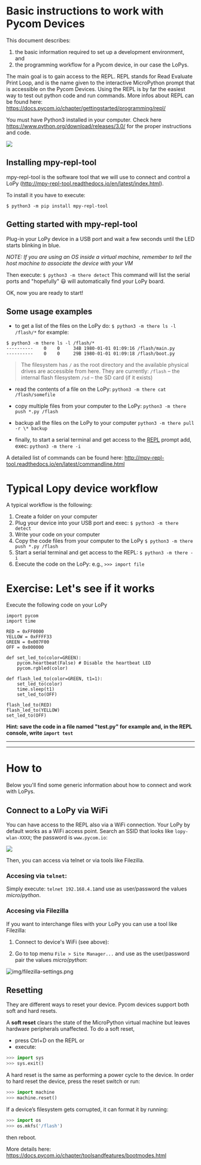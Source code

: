 # Basic instructions to work with Pycom Devices

This document describes: 

1. the basic information required to set up a development environment, and 
2. the programming workflow for a Pycom device, in our case the LoPys. 

The main goal is to gain access to the REPL. REPL stands for Read Evaluate Print Loop, and is the name given to the interactive MicroPython prompt that is accessible on the Pycom Devices. Using the REPL is by far the easiest way to test out python code and run commands. 
More infos about REPL can be found here: https://docs.pycom.io/chapter/gettingstarted/programming/repl/

You must have Python3 installed in your computer. Check here https://www.python.org/download/releases/3.0/  for the proper instructions and code.

![](https://i.imgur.com/SGbpW1r.png)

## Installing mpy-repl-tool
mpy-repl-tool is the software tool that we will use to connect and control a LoPy (http://mpy-repl-tool.readthedocs.io/en/latest/index.html). 

To install it you have to execute: 
```
$ python3 -m pip install mpy-repl-tool
```

## Getting started with mpy-repl-tool

Plug-in your LoPy device in a USB port and wait a few seconds until the LED starts blinking in blue.

_NOTE: If you are using an OS inside a virtual machine, remember to tell the host machine to associate the device with your VM_


Then execute: `$ python3 -m there detect`
This command will list the serial ports and "hopefully" :smiley: will automatically find your LoPy board.

OK, now you are ready to start!

## Some usage examples

* to get a list of the files on the LoPy do: `$ python3 -m there ls -l /flash/*`
for example:
```
$ python3 -m there ls -l /flash/*
----------    0    0     34B 1980-01-01 01:09:16 /flash/main.py
----------    0    0     29B 1980-01-01 01:09:18 /flash/boot.py
```

> The filesystem has ``/`` as the root directory and the available physical drives are accessible from here. They are currently:
> ``/flash`` – the internal flash filesystem
> ``/sd`` – the SD card (if it exists)

* read the contents of a file on the LoPy:
```python3 -m there cat /flash/somefile```

* copy multiple files from your computer to the LoPy:
```python3 -m there push *.py /flash```

* backup all the files on the LoPy to your computer
```python3 -m there pull -r \* backup```

* finally, to start a serial terminal and get access to the [REPL](https://docs.pycom.io/chapter/toolsandfeatures/repl/) prompt add, exec:
```python3 -m there -i```

A detailed list of commands can be found here: http://mpy-repl-tool.readthedocs.io/en/latest/commandline.html

# Typical Lopy device workflow
A typical workflow is the following:

1. Create a folder on your computer
1. Plug your device into your USB port and exec:
```$ python3 -m there detect```
1. Write your code on your computer
1. Copy the code files from your computer to the LoPy
```$ python3 -m there push *.py /flash```
1. Start a serial terminal and get access to the REPL:
```$ python3 -m there -i```
1. Execute the code on the LoPy: e.g., `>>> import file` 

# Exercise: Let's see if it works

Execute the following code on your LoPy
```python=
import pycom
import time

RED = 0xFF0000
YELLOW = 0xFFFF33
GREEN = 0x007F00
OFF = 0x000000

def set_led_to(color=GREEN):
    pycom.heartbeat(False) # Disable the heartbeat LED
    pycom.rgbled(color)

def flash_led_to(color=GREEN, t1=1):
    set_led_to(color)
    time.sleep(t1)
    set_led_to(OFF)

flash_led_to(RED)
flash_led_to(YELLOW)
set_led_to(OFF)   
```

**Hint: save the code in a file named "test.py" for example and, in the REPL console, write ```import test```**

---
---

# How to

Below you'll find some generic information about how to connect and work with LoPys.

## Connect to a LoPy via WiFi

You can have access to the REPL also via a WiFi connection. Your LoPy by default works as a WiFi access point. Search an SSID that looks like `lopy-wlan-XXXX`; the password is  `www.pycom.io`:

![](https://i.imgur.com/dvGQbSI.png)

Then, you can access via telnet or via tools like Filezilla.

### Accesing via `telnet`:
Simply execute:
```telnet 192.168.4.1```and use as user/password the values *micro*/*python*.

### Accesing via Filezilla

If you want to interchange files with your LoPy you can use a tool like Filezilla:

1. Connect to device's WiFi (see above):

2. Go to top menu `File > Site Manager...` and use as the user/password pair the values *micro*/*python*:

![img/filezilla-settings.png](http://i.imgur.com/SAN02Pa.png)


## Resetting
They are different ways to reset your device. Pycom devices support both soft and hard resets. 

A **soft reset** clears the state of the MicroPython virtual machine but leaves hardware peripherals unaffected. To do a soft reset, 

* press Ctrl+D on the REPL or 
* execute:
```python
>>> import sys
>>> sys.exit()
```

A hard reset is the same as performing a power cycle to the device. In order to hard reset the device, press the reset switch or run:
```python
>>> import machine
>>> machine.reset()
```

If a device’s filesystem gets corrupted, it can format it by running:
```python
>>> import os
>>> os.mkfs('/flash')
```

then reboot.

More details here: https://docs.pycom.io/chapter/toolsandfeatures/bootmodes.html
